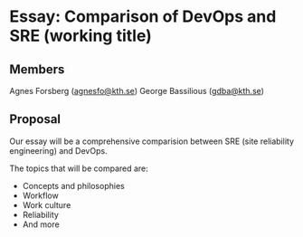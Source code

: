 # Essay: Comparison of DevOps and SRE (working title)
## Members
Agnes Forsberg (agnesfo@kth.se)
George Bassilious (gdba@kth.se)

## Proposal
Our essay will be a comprehensive comparision between SRE (site reliability engineering) and DevOps.

The topics that will be compared are:
- Concepts and philosophies
- Workflow
- Work culture
- Reliability
- And more

